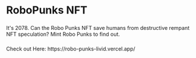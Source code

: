 <h1 align="left">RoboPunks NFT</h1>

###

<p align="left">It's 2078. Can the Robo Punks NFT save humans from destructive rempant NFT speculation? Mint Robo Punks to find out.</p>

###

<p align="left">Check out Here: https://robo-punks-livid.vercel.app/</p>

###